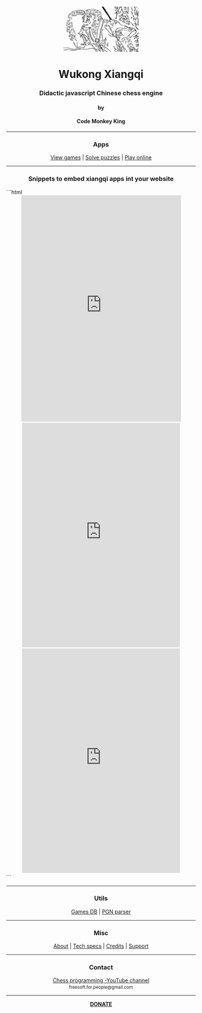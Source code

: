 <p align="center">
  <img src="src/gui/game/images/misc/logo.png">
</p>

<h1 align="center">Wukong Xiangqi</h1>
<h3 align="center">Didactic javascript Chinese chess engine</h3>
<h4 align="center">by</h4>
<h4 align="center">Code Monkey King</h4>
<hr>
<h3 align="center">Apps</h3>
<p align="center">
  <a href="https://maksimkorzh.github.io/wukong-xiangqi/apps/game_viewer/gui/game_viewer.html">View games</a> |
  <a href="https://maksimkorzh.github.io/wukong-xiangqi/apps/puzzle_solver/gui/puzzle_solver.html">Solve puzzles</a> |
  <a href="https://maksimkorzh.github.io/wukong-xiangqi/src/gui/xiangqi.html">Play online</a>
</p>
<hr>
<h3 align="center">Snippets to embed xiangqi apps int your website</h3>
```html
<!-- Play Xiangqi -->
<div align="center">
  <iframe id="inlineFrameExample"
    title="Inline Frame Example"
    width="425"
    height="600"
    style="border: 0px solid white"
    src="https://maksimkorzh.github.io/wukong-xiangqi/src/gui/xiangqi.html">
  </iframe>
</div>

<!-- Puzzle solver -->
<div align="center">
  <iframe id="inlineFrameExample"
    title="Inline Frame Example"
    width="420"
    height="595"
    style="border: 0px solid white"
    src="https://maksimkorzh.github.io/wukong-xiangqi/apps/puzzle_solver/gui/puzzle_solver.html">
  </iframe>
</div>

<!-- Game viewer -->
<div align="center">
  <iframe id="inlineFrameExample"
    title="Inline Frame Example"
    width="420"
    height="595"
    style="border: 0px solid white"
    src="https://maksimkorzh.github.io/wukong-xiangqi/apps/game_viewer/gui/game_viewer.html">
  </iframe>
</div>
```

<hr>
<h3 align="center">Utils</h3>
<p align="center">
  <a href="https://github.com/maksimKorzh/wukong-xiangqi/tree/main/xqdb">Games DB</a> |
  <a href="https://github.com/maksimKorzh/wukong-xiangqi/tree/main/xiangqi_pgn_parser">PGN parser</a>
</p>
<hr>
<h3 align="center">Misc</h3>
<p align="center">
  <a href="https://github.com/maksimKorzh/wukong-xiangqi/blob/main/docs/ABOUT.MD">About</a> |
  <a href="https://github.com/maksimKorzh/wukong-xiangqi/blob/main/docs/SPECS.MD">Tech specs</a> |
  <a href="https://github.com/maksimKorzh/wukong-xiangqi/blob/main/docs/CREDITS.MD">Credits</a> |
  <a href="https://github.com/maksimKorzh/wukong-xiangqi/issues">Support</a>
</p>
<hr>
<h3 align="center">Contact</h3>
<p align="center">
  <a href="https://www.youtube.com/channel/UCB9-prLkPwgvlKKqDgXhsMQ/playlists">Chess programming -YouTube channel</a><br>
  <small>freesoft.for.people@gmail.com</small>
</p>
<hr>
<p align="center">
  <a href="https://www.patreon.com/code_monkey_king"><strong>DONATE</strong></a>
</p>



 


